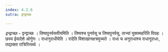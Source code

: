 ```yaml
---
index: 4.2.6
sutra: द्वन्द्वाच्छः

---
```

_द्वन्द्वाच्छः_ - द्वन्द्वाच्छः । तिष्यपुनर्वसवीयमिति । तिष्यश्च पुनर्वसू च तिष्यपुनर्वसू, ताभ्यां युक्तमहरिति विग्रहः । छस्य ईयादेशे ओर्गुणः । राधानुराधीयेति । रादेति विशाखानक्षत्रमुच्यते । राधा च अनूराधाश्च राधानूराधाः, तद्याक्ता रात्रिरित्यर्थः ।